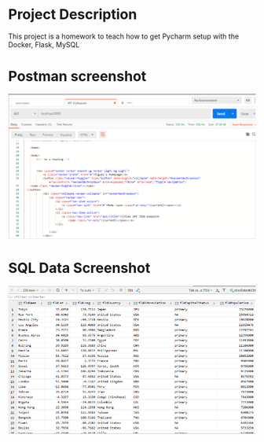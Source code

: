 # Project Description
This project is a homework to teach how to get Pycharm setup with the Docker, Flask, MySQL

# Postman screenshot
![postman request output](screenshots/postman.PNG)

# SQL Data Screenshot
![pycharm data query](screenshots/query.PNG)
